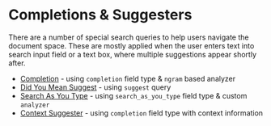 # Completions & Suggesters

There are a number of special search queries to help users navigate the document space. These are mostly applied when the user enters text into search input field or a text box, where multiple suggestions appear shortly after.

* [Completion](./completion.md) - using `completion` field type & `ngram` based analyzer
* [Did You Mean Suggest](./did_you_mean.md) - using `suggest` query
* [Search As You Type](./search_as_you_type.md) - using `search_as_you_type` field type & custom `analyzer`
* [Context Suggester](./context_suggestions.md) - using `completion` field type with context information

